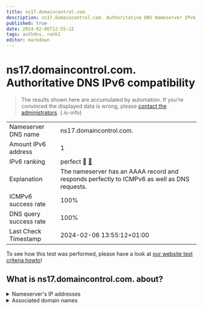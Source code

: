 ```yaml
---
title: ns17.domaincontrol.com.
description: ns17.domaincontrol.com. Authoritative DNS Nameserver IPv6 compatibility
published: true
date: 2024-02-06T12:55:12
tags: authdns, rank1
editor: markdown
---
```


# ns17.domaincontrol.com. Authoritative DNS IPv6 compatibility

> The results shown here are accumulated by automation. If you're convinced the displayed data is wrong, please [contact the administrators](/howto/chat). 
{.is-info}




|   |   |
| - | - |
| Nameserver DNS name | ns17.domaincontrol.com.
| Amount IPv6 address | 1
| IPv6 ranking | perfect :1st_place_medal: [🔗](/howto/ranking) |
| Explanation | The nameserver has an AAAA record and responds perfectly to ICMPv6 as well as DNS requests. |
| ICMPv6 success rate | 100%|
| DNS query success rate | 100% |
| Last Check Timestamp | 2024-02-06 13:55:12+01:00 |

To see how this test was performed, please have a look at [our website test criteria howto](/howto/testcriteria/authdns)!


## What is ns17.domaincontrol.com. about?




<details>
<summary>Nameserver's IP addresses</summary>

2603:5:21c0::9

</details>



<details>
<summary>Associated domain names</summary>

hiq24.de

</details>
